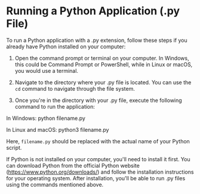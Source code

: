 # Running a Python Application (.py File)

To run a Python application with a .py extension, follow these steps if you already have Python installed on your computer:

1. Open the command prompt or terminal on your computer. In Windows, this could be Command Prompt or PowerShell, while in Linux or macOS, you would use a terminal.

2. Navigate to the directory where your .py file is located. You can use the `cd` command to navigate through the file system.

3. Once you're in the directory with your .py file, execute the following command to run the application:

In Windows:
python filename.py


In Linux and macOS:
python3 filename.py

Here, `filename.py` should be replaced with the actual name of your Python script.

If Python is not installed on your computer, you'll need to install it first. You can download Python from the official Python website (https://www.python.org/downloads/) and follow the installation instructions for your operating system. After installation, you'll be able to run .py files using the commands mentioned above.

